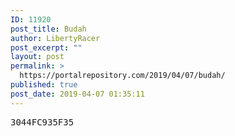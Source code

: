 ```yaml
---
ID: 11920
post_title: Budah
author: LibertyRacer
post_excerpt: ""
layout: post
permalink: >
  https://portalrepository.com/2019/04/07/budah/
published: true
post_date: 2019-04-07 01:35:11
---
```

<pre>3044FC935F35</pre>